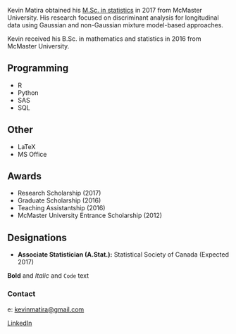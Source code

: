 Kevin Matira obtained his [M.Sc. in statistics](https://www.math.mcmaster.ca/index.php/graduate-studies/graduate-degrees-awarded/57-/msc-statistics/608-degrees-awarded-msc-stats.html) in 2017 from McMaster University. His research focused on discriminant analysis for longitudinal data using Gaussian and non-Gaussian mixture model-based approaches.

Kevin received his B.Sc. in mathematics and statistics in 2016 from McMaster University.

## Programming

- R
- Python
- SAS
- SQL

## Other

- LaTeX
- MS Office

## Awards

- Research Scholarship (2017)
- Graduate Scholarship (2016)
- Teaching Assistantship (2016)
- McMaster University Entrance Scholarship (2012)

## Designations

- **Associate Statistician (A.Stat.):** Statistical Society of Canada (Expected 2017)

**Bold** and _Italic_ and `Code` text

### Contact
e: kevinmatira@gmail.com

[LinkedIn](https://www.linkedin.com/in/kevin-matira-bb465091/)
